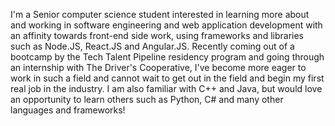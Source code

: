 I'm a Senior computer science student interested in learning more about and working in software engineering and web application development with an affinity towards front-end side work, using frameworks and libraries such as Node.JS, React.JS and Angular.JS. Recently coming out of a bootcamp by the Tech Talent Pipeline residency program and going through an internship with The Driver's Cooperative, I've become more eager to work in such a field and cannot wait to get out in the field and begin my first real job in the industry. I am also familiar with C++ and Java, but would love an opportunity to learn others such as Python, C# and many other languages and frameworks!

<!---
Kevin-Lejava/Kevin-Lejava is a ✨ special ✨ repository because its `README.md` (this file) appears on your GitHub profile.
You can click the Preview link to take a look at your changes.
--->
